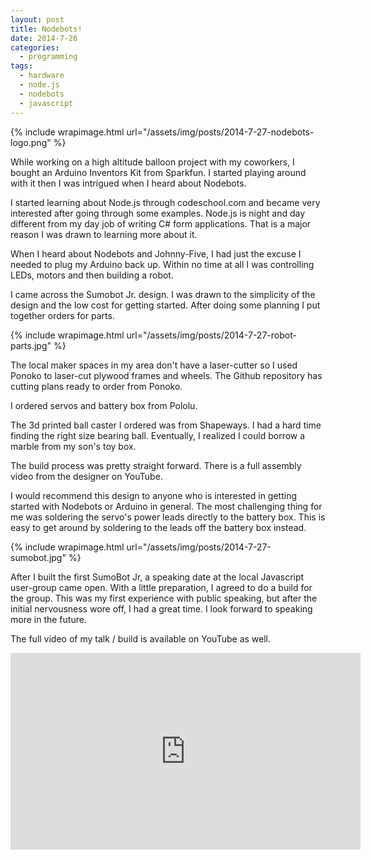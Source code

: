 ```yaml
---
layout: post
title: Nodebots!
date: 2014-7-26
categories:
  - programming
tags:
  - hardware
  - node.js
  - nodebots
  - javascript
---
```

{% include wrapimage.html url="/assets/img/posts/2014-7-27-nodebots-logo.png" %}

While working on a high altitude balloon project with my coworkers,  I bought an Arduino Inventors Kit from Sparkfun. I started playing around with it then I was intrigued when I heard about Nodebots.

I started learning about Node.js through codeschool.com and became very interested after going through some examples. Node.js is night and day different from my day job of writing C# form applications. That is a major reason I was drawn to learning more about it.

When I heard about Nodebots and Johnny-Five, I had just the excuse I needed to plug my Arduino back up. Within no time at all I was controlling LEDs, motors and then building a robot.

I came across the Sumobot Jr. design. I was drawn to the simplicity of the design and the low cost for getting started. After doing some planning I put together orders for parts.

{% include wrapimage.html url="/assets/img/posts/2014-7-27-robot-parts.jpg" %}

The local maker spaces in my area don't have a laser-cutter so I used Ponoko to laser-cut plywood frames and wheels. The Github repository has cutting plans ready to order from Ponoko.

I ordered servos and battery box from Pololu.

The 3d printed ball caster I ordered was from Shapeways. I had a hard time finding the right size bearing ball. Eventually, I realized I could borrow a marble from my son's toy box.

The build process was pretty straight forward. There is a full assembly video from the designer on YouTube.

I would recommend this design to anyone who is interested in getting started with Nodebots or Arduino in general. The most challenging thing for me was soldering the servo's power leads directly to the battery box. This is easy to get around by soldering to the leads off the battery box instead.

{% include wrapimage.html url="/assets/img/posts/2014-7-27-sumobot.jpg" %}

After I built the first SumoBot Jr, a speaking date at the local Javascript user-group came open. With a little preparation, I agreed to do a build for the group. This was my first experience with public speaking, but after the initial nervousness wore off, I had a great time. I look forward to speaking more in the future.

The full video of my talk / build is available on YouTube as well.

<iframe width="560" height="315" src="https://www.youtube.com/embed/ufl_uWq1m9U" frameborder="0" allowfullscreen></iframe>
